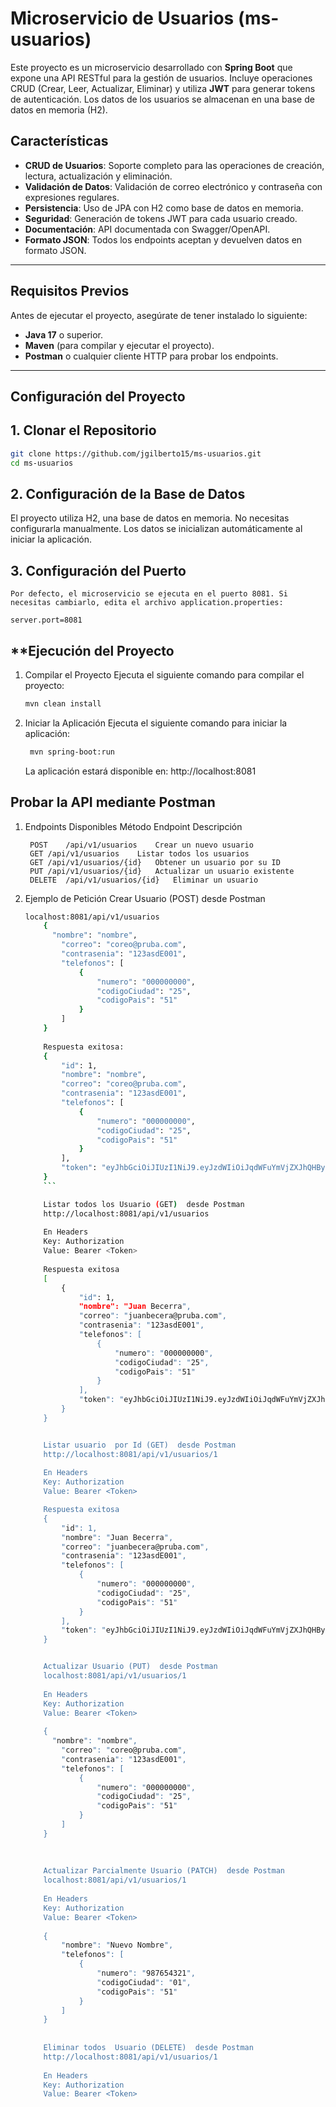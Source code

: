 # Microservicio de Usuarios (ms-usuarios)

Este proyecto es un microservicio desarrollado con **Spring Boot** que expone una API RESTful para la gestión de usuarios. Incluye operaciones CRUD (Crear, Leer, Actualizar, Eliminar) y utiliza **JWT** para generar tokens de autenticación. Los datos de los usuarios se almacenan en una base de datos en memoria (H2).

## **Características**

- **CRUD de Usuarios**: Soporte completo para las operaciones de creación, lectura, actualización y eliminación.
- **Validación de Datos**: Validación de correo electrónico y contraseña con expresiones regulares.
- **Persistencia**: Uso de JPA con H2 como base de datos en memoria.
- **Seguridad**: Generación de tokens JWT para cada usuario creado.
- **Documentación**: API documentada con Swagger/OpenAPI.
- **Formato JSON**: Todos los endpoints aceptan y devuelven datos en formato JSON.

---

## **Requisitos Previos**

Antes de ejecutar el proyecto, asegúrate de tener instalado lo siguiente:

- **Java 17** o superior.
- **Maven** (para compilar y ejecutar el proyecto).
- **Postman** o cualquier cliente HTTP para probar los endpoints.

---

## **Configuración del Proyecto**

## **1. Clonar el Repositorio**

```bash
git clone https://github.com/jgilberto15/ms-usuarios.git
cd ms-usuarios
```  

##  **2. Configuración de la Base de Datos**
El proyecto utiliza H2, una base de datos en memoria. No necesitas configurarla manualmente. Los datos se inicializan automáticamente al iniciar la aplicación.

## **3. Configuración del Puerto**
    Por defecto, el microservicio se ejecuta en el puerto 8081. Si necesitas cambiarlo, edita el archivo application.properties:

    server.port=8081

##  **Ejecución del Proyecto
1. Compilar el Proyecto
    Ejecuta el siguiente comando para compilar el proyecto:
    ```bash
    mvn clean install
    ``` 
2. Iniciar la Aplicación
    Ejecuta el siguiente comando para iniciar la aplicación:

   ```bash
    mvn spring-boot:run
    ```
    La aplicación estará disponible en: http://localhost:8081

##  **Probar la API mediante Postman**
1. Endpoints Disponibles
        Método	Endpoint	Descripción
        
        POST	/api/v1/usuarios	Crear un nuevo usuario
        GET	/api/v1/usuarios	Listar todos los usuarios
        GET	/api/v1/usuarios/{id}	Obtener un usuario por su ID
        PUT	/api/v1/usuarios/{id}	Actualizar un usuario existente
        DELETE	/api/v1/usuarios/{id}	Eliminar un usuario
2. Ejemplo de Petición
    Crear Usuario (POST)  desde Postman
    ```bash
    localhost:8081/api/v1/usuarios
        {
          "nombre": "nombre",
            "correo": "coreo@pruba.com",
            "contrasenia": "123asdE001",
            "telefonos": [
                {
                    "numero": "000000000", 
                    "codigoCiudad": "25",
                    "codigoPais": "51"
                }
            ]        
        }  
        
        Respuesta exitosa:
        {
            "id": 1,
            "nombre": "nombre",
            "correo": "coreo@pruba.com",
            "contrasenia": "123asdE001",
            "telefonos": [
                {
                    "numero": "000000000",
                    "codigoCiudad": "25",
                    "codigoPais": "51"
                }
            ],
            "token": "eyJhbGciOiJIUzI1NiJ9.eyJzdWIiOiJqdWFuYmVjZXJhQHBydWJhLmNvbSIsImlhdCI6MTc1MTY1OTk3MCwiZXhwIjoxNzUxNzQ2MzcwfQ.05vGmIAlScfDYq6Opz_zDNX1mcXSieYXV629lyKmeaU"
        }
        ```

        Listar todos los Usuario (GET)  desde Postman        
        http://localhost:8081/api/v1/usuarios
        
        En Headers
        Key: Authorization
        Value: Bearer <Token>
        
        Respuesta exitosa
        [
            {
                "id": 1,
                "nombre": "Juan Becerra",
                "correo": "juanbecera@pruba.com",
                "contrasenia": "123asdE001",
                "telefonos": [
                    {
                        "numero": "000000000",
                        "codigoCiudad": "25",
                        "codigoPais": "51"
                    }
                ],
                "token": "eyJhbGciOiJIUzI1NiJ9.eyJzdWIiOiJqdWFuYmVjZXJhQHBydWJhLmNvbSIsImlhdCI6MTc1MTY1OTk3MCwiZXhwIjoxNzUxNzQ2MzcwfQ.05vGmIAlScfDYq6Opz_zDNX1mcXSieYXV629lyKmeaU"
            }
        }


        Listar usuario  por Id (GET)  desde Postman        
        http://localhost:8081/api/v1/usuarios/1
        
        En Headers
        Key: Authorization
        Value: Bearer <Token>

        Respuesta exitosa
        {
            "id": 1,
            "nombre": "Juan Becerra",
            "correo": "juanbecera@pruba.com",
            "contrasenia": "123asdE001",
            "telefonos": [
                {
                    "numero": "000000000",
                    "codigoCiudad": "25",
                    "codigoPais": "51"
                }
            ],
            "token": "eyJhbGciOiJIUzI1NiJ9.eyJzdWIiOiJqdWFuYmVjZXJhQHBydWJhLmNvbSIsImlhdCI6MTc1MTY1OTk3MCwiZXhwIjoxNzUxNzQ2MzcwfQ.05vGmIAlScfDYq6Opz_zDNX1mcXSieYXV629lyKmeaU"
        }


        Actualizar Usuario (PUT)  desde Postman
        localhost:8081/api/v1/usuarios/1
        
        En Headers
        Key: Authorization
        Value: Bearer <Token>
        
        {
          "nombre": "nombre",
            "correo": "coreo@pruba.com",
            "contrasenia": "123asdE001",
            "telefonos": [
                {
                    "numero": "000000000", 
                    "codigoCiudad": "25",
                    "codigoPais": "51"
                }
            ]        
        }  
        
        
        
        Actualizar Parcialmente Usuario (PATCH)  desde Postman
        localhost:8081/api/v1/usuarios/1
        
        En Headers
        Key: Authorization
        Value: Bearer <Token>
        
        {
            "nombre": "Nuevo Nombre",
            "telefonos": [
                {
                    "numero": "987654321",
                    "codigoCiudad": "01",
                    "codigoPais": "51"
                }
            ]
        }
        
        
        Eliminar todos  Usuario (DELETE)  desde Postman        
        http://localhost:8081/api/v1/usuarios/1
        
        En Headers
        Key: Authorization
        Value: Bearer <Token>
        
       
